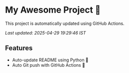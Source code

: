 # My Awesome Project 🚀

This project is automatically updated using GitHub Actions.

_Last updated: 2025-04-29 19:29:46 IST_

## Features
- Auto-update README using Python 🐍
- Auto Git push with GitHub Actions 🤖
